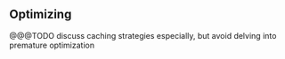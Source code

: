## Optimizing

@@@TODO discuss caching strategies especially, but avoid delving into premature optimization
